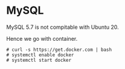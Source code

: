 
# MySQL 

MySQL 5.7 is not compitable with Ubuntu 20.

Hence we go with container.

```
# curl -s https://get.docker.com | bash 
# systemctl enable docker 
# systemctl start docker 
```



